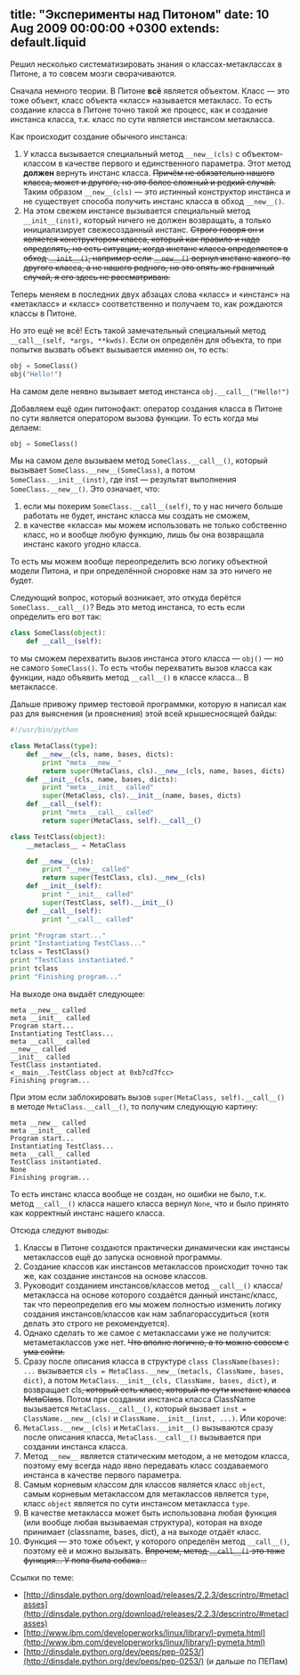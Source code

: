 title: "Эксперименты над Питоном"
date: 10 Aug 2009 00:00:00 +0300
extends: default.liquid
---
Решил несколько систематизировать знания о классах-метаклассах в Питоне, а то совсем мозги сворачиваются.

Сначала немного теории. В Питоне **всё** является объектом. Класс — это тоже объект, класс объекта «класс» называется метакласс. То есть создание класса в Питоне точно такой же процесс, как и создание инстанса класса, т.к. класс по сути является инстансом метакласса.

Как происходит создание обычного инстанса:

  1. У класса вызывается специальный метод `__new__(cls)` с объектом-классом в качестве первого и единственного параметра. Этот метод **должен** вернуть инстанс класса. <del>Причём не обязательно нашего класса, может и другого, но это более сложный и редкий случай.</del> Таким образом `__new__(cls)` — это _истинный_ конструктор инстанса и не существует способа получить инстанс класса в обход `__new__()`.
  2. На этом свежем инстансе вызывается специальный метод `__init__(inst)`, который ничего не должен возвращать, а только инициализирует свежесозданный инстанс. <del>Строго говоря он и является конструктором класса, который как правило и надо определять, но есть ситуации, когда инстанс класса определяется в обход `__init__()`, например если `__new__()` вернул инстанс какого-то другого класса, а не нашего родного, но это опять же граничный случай, я его здесь не рассматриваю.</del>

Теперь меняем в последних двух абзацах слова «класс» и «инстанс» на «метакласс» и «класс» соответственно и получаем то, как рождаются классы в Питоне.

Но это ещё не всё! Есть такой замечательный специальный метод `__call__(self, *args, **kwds)`. Если он определён для объекта, то при попытке вызвать объект вызывается именно он, то есть:

```python
obj = SomeClass()
obj("Hello!")
```

На самом деле неявно вызывает метод инстанса `obj.__call__("Hello!")`

Добавляем ещё один питонофакт: оператор создания класса в Питоне по сути является оператором вызова функции. То есть когда мы делаем:

```python
obj = SomeClass()
```

Мы на самом деле вызываем метод `SomeClass.__call__()`, который вызывает `SomeClass.__new__(SomeClass)`, а потом `SomeClass.__init__(inst)`, где inst — результат выполнения `SomeClass.__new__()`. Это означает, что:

  1. если мы похерим `SomeClass.__call__(self)`, то у нас ничего больше работать не будет, инстанс класса мы создать не сможем,
  2. в качестве «класса» мы можем использовать не только собственно класс, но и вообще любую функцию, лишь бы она возвращала инстанс какого угодно класса.

То есть мы можем вообще переопределить всю логику объектной модели Питона, и при определённой сноровке нам за это ничего не будет.

Следующий вопрос, который возникает, это откуда берётся `SomeClass.__call__()`? Ведь это метод инстанса, то есть если определить его вот так:

```python
class SomeClass(object):
	def __call__(self):
```

то мы сможем перехватить вызов инстанса этого класса — `obj()` — но не самого `SomeClass()`. То есть чтобы перехватить вызов класса как функции, надо объявить метод `__call__()` в классе класса... В метаклассе.

Дальше привожу пример тестовой программки, которую я написал как раз для выяснения (и прояснения) этой всей крышесносящей байды:

```python
#!/usr/bin/python

class MetaClass(type):
	def __new__(cls, name, bases, dicts):
		print "meta __new__"
		return super(MetaClass, cls).__new__(cls, name, bases, dicts)
	def __init__(cls, name, bases, dicts):
		print "meta __init__ called"
		super(MetaClass, cls).__init__(name, bases, dicts)
	def __call__(self):
		print "meta __call__ called"
		return super(MetaClass, self).__call__()

class TestClass(object):
	__metaclass__ = MetaClass

	def __new__(cls):
		print "__new__ called"
		return super(TestClass, cls).__new__(cls)
	def __init__(self):
		print "__init__ called"
		super(TestClass, self).__init__()
	def __call__(self):
		print "__call__ called"

print "Program start..."
print "Instantiating TestClass..."
tclass = TestClass()
print "TestClass instantiated."
print tclass
print "Finishing program..."
```

На выходе она выдаёт следующее:

    meta __new__ called
    meta __init__ called
    Program start...
    Instantiating TestClass...
    meta __call__ called
    __new__ called
    __init__ called
    TestClass instantiated.
    <__main__.TestClass object at 0xb7cd7fcc>
    Finishing program...


При этом если заблокировать вызов `super(MetaClass, self).__call__()` в методе `MetaClass.__call__()`, то получим следующую картину:

    meta __new__ called
    meta __init__ called
    Program start...
    Instantiating TestClass...
    meta __call__ called
    TestClass instantiated.
    None
    Finishing program...


То есть инстанс класса вообще не создан, но ошибки не было, т.к. метод `__call__()` класса нашего класса вернул `None`, что и было принято как корректный инстанс нашего класса.

Отсюда следуют выводы:

  1. Классы в Питоне создаются практически динамически как инстансы метаклассов ещё до запуска основной программы.
  2. Создание классов как инстансов метаклассов происходит точно так же, как создание инстансов на основе классов.
  3. Руководит созданием инстансов/классов метод `__call__()` класса/метакласса на основе которого создаётся данный инстанс/класс, так что переопределив его мы можем полностью изменить логику создания инстансов/классов как нам заблагорассудиться (хотя делать это строго не рекомендуется).
  4. Однако сделать то же самое с метаклассами уже не получится: метаметаклассов уже нет. <del>Что вполне логично, а то можно совсем с ума сойти.</del>
  5. Сразу после описания класса в структуре `class ClassName(bases): ...` вызывается `cls = MetaClass.__new__(metacls, ClassName, bases, dict)`, а потом `MetaClass.__init__(cls, ClassName, bases, dict)`, и возвращает cls<del>, который есть класс, который по сути инстанс класса MetaClass</del>. Потом при создании инстанса класса ClassName вызывается `MetaClass.__call__()`, который вызвает `inst = ClassName.__new__(cls)` и `ClassName.__init__(inst, ...)`. Или короче:
  6. `MetaClass.__new__(cls)` и `MetaClass.__init__()` вызываются сразу после описания класса, `MetaClass.__call__()` вызывается при создании инстанса класса.
  7. Метод `__new__` является статическим методом, а не методом класса, поэтому ему всегда надо явно передавать класс создаваемого инстанса в качестве первого параметра.
  8. Самым корневым классом для классов является класс `object`, самым корневым метаклассом для метаклассов является `type`, класс `object` является по сути инстансом метакласса `type`.
  9. В качестве метакласса может быть использована любая функция (или вообще любая вызываемая структура), которая на входе принимает (classname, bases, dict), а на выходе отдаёт класс.
  10. Функция — это тоже объект, у которого определён метод `__call__()`, поэтому её и можно вызывать. <del>Впрочем, метод `__call__()` это тоже функция... У попа была собака...</del>

Ссылки по теме:

  - [http://dinsdale.python.org/download/releases/2.2.3/descrintro/#metaclasses](http://dinsdale.python.org/download/releases/2.2.3/descrintro/#metaclasses)
  - [http://www.ibm.com/developerworks/linux/library/l-pymeta.html](http://www.ibm.com/developerworks/linux/library/l-pymeta.html)
  - [http://dinsdale.python.org/dev/peps/pep-0253/](http://dinsdale.python.org/dev/peps/pep-0253/) (и дальше по ПЕПам)
